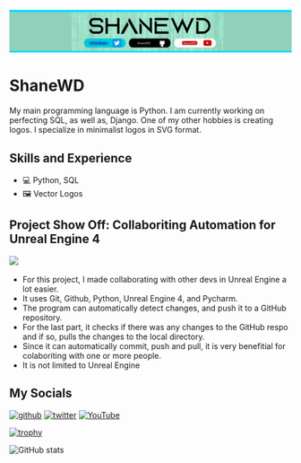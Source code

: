 ![Banner](https://github.com/ShaneWD/ShaneWD/blob/main/banner(thin)(cropped).png)
# ShaneWD
My main programming language is Python. I am currently working on perfecting SQL, as well as, Django. One of my other hobbies is creating logos. I specialize in minimalist logos in SVG format. 

## Skills and Experience 
* 💻 Python, SQL
* 🖼 Vector Logos

## Project Show Off: Collaboriting Automation for Unreal Engine 4
<image src= "https://github.com/ShaneWD/ShaneWD/blob/main/UE4_Automation-GIF.gif" width = 800>

* For this project, I made collaborating with other devs in Unreal Engine a lot easier. 
* It uses Git, Github, Python, Unreal Engine 4, and Pycharm. 
* The program can automatically detect changes, and push it to a GitHub repository.
* For the last part, it checks if there was any changes to the GitHub respo and if so, pulls the changes to the local directory.
* Since it can automatically commit, push and pull, it is very benefitial for colaboriting with one or more people.
* It is not limited to Unreal Engine 
  
## My Socials

[<img src='https://cdn.jsdelivr.net/npm/simple-icons@3.0.1/icons/github.svg' alt='github' height='40'>](https://github.com/ShaneWD)  [<img src='https://cdn.jsdelivr.net/npm/simple-icons@3.0.1/icons/twitter.svg' alt='twitter' height='40'>](https://twitter.com/dsi_Shane)  [<img src='https://cdn.jsdelivr.net/npm/simple-icons@3.0.1/icons/youtube.svg' alt='YouTube' height='40'>](https://www.youtube.com/channel/UCfRjte3cG1e9YI_cce_0oPQ)  


[![trophy](https://github-profile-trophy.vercel.app/?username=ShaneWD)](https://github.com/ryo-ma/github-profile-trophy)

![GitHub stats](https://github-readme-stats.vercel.app/api?username=ShaneWD&show_icons=true)  
